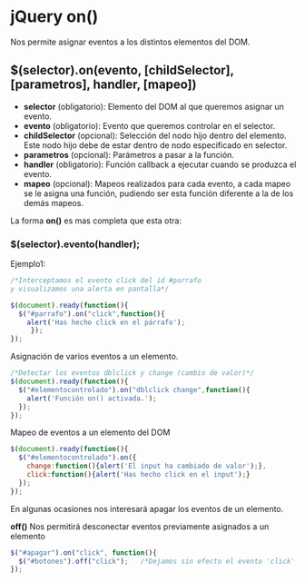 # jQuery on()
Nos permite asignar eventos a los distintos elementos del DOM.
## $(selector).on(evento, [childSelector], [parametros], handler, [mapeo])

* **selector** (obligatorio): Elemento del DOM al que queremos asignar un evento.
* **evento** (obligatorio): Evento que queremos controlar en el selector.
* **childSelector** (opcional): Selección del nodo hijo dentro del elemento. Este nodo hijo debe de estar dentro de nodo especificado en selector.
* **parametros** (opcional): Parámetros a pasar a la función.
* **handler** (obligatorio): Función callback a ejecutar cuando se produzca el evento.
* **mapeo** (opcional): Mapeos realizados para cada evento, a cada mapeo se le asigna una función, pudiendo ser esta función diferente a la de los demás mapeos.

La forma **on()** es mas completa que esta otra:
### $(selector).evento(handler);
Ejemplo1:
```js
/*Interceptamos el evento click del id #parrafo
y visualizamos una alerta en pantalla*/

$(document).ready(function(){
  $("#parrafo").on("click",function(){
    alert('Has hecho click en el párrafo');
     });
});
```
Asignaci&oacute;n de varios eventos a un elemento.
```js
/*Detectar los eventos dblclick y change (cambio de valor)*/
$(document).ready(function(){
  $("#elementocontrolado").on("dblclick change",function(){
    alert('Función on() activada.');
  });
});
```
Mapeo de eventos a un elemento del DOM
```js
$(document).ready(function(){
  $("#elementocontrolado").on({
    change:function(){alert('El input ha cambiado de valor');},
    click:function(){alert('Has hecho click en el input');}
  });
});
```

En algunas ocasiones nos interesar&aacute; apagar los eventos de un elemento.

**off()** Nos permitir&aacute; desconectar eventos previamente asignados a un elemento
```js
$("#apagar").on("click", function(){
  $("#botones").off("click");   /*Dejamos sin efecto el evento 'click' de este id*/
});
```
